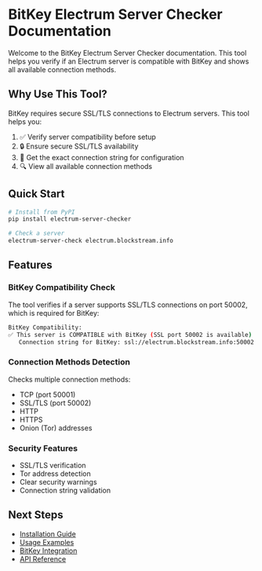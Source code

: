 # BitKey Electrum Server Checker Documentation

Welcome to the BitKey Electrum Server Checker documentation. This tool helps you verify if an Electrum server is compatible with BitKey and shows all available connection methods.

## Why Use This Tool?

BitKey requires secure SSL/TLS connections to Electrum servers. This tool helps you:

1. ✅ Verify server compatibility before setup
2. 🔒 Ensure secure SSL/TLS availability
3. 📝 Get the exact connection string for configuration
4. 🔍 View all available connection methods

## Quick Start

```bash
# Install from PyPI
pip install electrum-server-checker

# Check a server
electrum-server-check electrum.blockstream.info
```

## Features

### BitKey Compatibility Check

The tool verifies if a server supports SSL/TLS connections on port 50002, which is required for BitKey:

```bash
BitKey Compatibility:
✅ This server is COMPATIBLE with BitKey (SSL port 50002 is available)
   Connection string for BitKey: ssl://electrum.blockstream.info:50002
```

### Connection Methods Detection

Checks multiple connection methods:

- TCP (port 50001)
- SSL/TLS (port 50002)
- HTTP
- HTTPS
- Onion (Tor) addresses

### Security Features

- SSL/TLS verification
- Tor address detection
- Clear security warnings
- Connection string validation

## Next Steps

- [Installation Guide](guide/installation.md)
- [Usage Examples](guide/examples.md)
- [BitKey Integration](bitkey/overview.md)
- [API Reference](development/api.md)